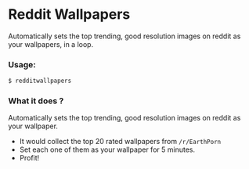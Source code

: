 # Reddit Wallpapers

Automatically sets the top trending, good resolution images on reddit as your wallpapers, in a loop.

### Usage:
```bash
$ redditwallpapers
```

### What it does ?

Automatically sets the top trending, good resolution images on reddit as your wallpaper.

* It would collect the top 20 rated wallpapers from `/r/EarthPorn` 
* Set each one of them as your wallpaper for 5 minutes.
* Profit!
